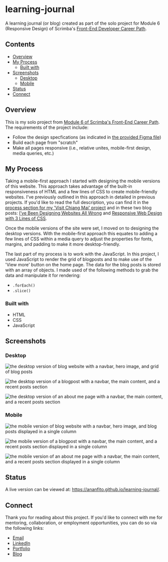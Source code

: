 # learning-journal

A learning journal (or blog) created as part of the solo project for Module 6 (Responsive Design) of Scrimba's [Front-End Developer Career Path](https://scrimba.com/learn/frontend).

## Contents 

- [Overview](#overview)
- [My Process](#my-process)
  - [Built with](#built-with)
- [Screenshots](#screenshots)
  - [Desktop](#desktop)
  - [Mobile](#mobile)
- [Status](#status)
- [Connect](#connect)

## Overview

This is my solo project from [Module 6 of Scrimba's Front-End Career Path](https://scrimba.com/learn/frontend). The requirements of the project include:
- Follow the design specfications (as indicated in [the provided Figma file](https://www.figma.com/file/lXVKwGtzfhsR9tZd4RrPuH/Learning-Journal%2FBlog-(Copy)?node-id=0%3A1&t=OaCys8BegpkpPr5i-1))
- Build each page from "scratch"
- Make all pages responsive (i.e., relative unites, mobile-first design, media queries, etc.)

## My Process

Taking a mobile-first approach I started with designing the mobile versions of this website. This approach takes advantage of the built-in responsiveness of HTML and a few lines of CSS to create mobile-friendly websites. I've previously outlined in this approach in detailed in previous projects. If you'd like to read the full description, you can find it in the [process section for my 'Visit Chiang Mai' project](https://github.com/ananfito/visitchiangmai#my-process) and in these two blog posts: [I’ve Been Designing Websites All Wrong](https://ananfito.hashnode.dev/ive-been-designing-websites-all-wrong) and [Responsive Web Design with 3 Lines of CSS](https://ananfito.hashnode.dev/responsive-web-design-with-3-lines-of-css).

Once the mobile versions of the site were set, I moved on to designing the desktop versions. With the mobile-first approach this equates to adding a few lines of CSS within a media query to adjust the properties for fonts, margins, and padding to make it more desktop-friendly. 

The last part of my process is to work with the JavaScript. In this project, I used JavaScript to render the grid of blogposts and to make use of the 'View more' button on the home page. The data for the blog posts is stored with an array of objects. I made used of the following methods to grab the data and manipulate it for rendering: 
- `.forEach()`
- `.slice()`

### Built with

- HTML
- CSS
- JavaScript

## Screenshots

### Desktop

![the desktop version of blog website with a navbar, hero image, and grid of blog posts](screenshot_desktop_learning-journal-index.png)

![the desktop version of a blogpost with a navbar, the main content, and a recent posts section](screenshot_desktop_learning-journal-blogpost.png)

![the desktop version of an about me page with a navbar, the main content, and a recent posts section](screenshot_desktop_learning-journal-about.png)

### Mobile

![the mobile version of blog website with a navbar, hero image, and blog posts displayed in a single column](screenshot_mobile_learning-journal-index.png)

![the mobile version of a blogpost with a navbar, the main content, and a recent posts section displayed in a single column](screenshot_mobile_learning-journal-blogpost.png)

![the mobile version of an about me page with a navbar, the main content, and a recent posts section displayed in a single column](screenshot_mobile_learning-journal-about.png)

## Status

A live version can be viewed at: https://ananfito.github.io/learning-journal/.

## Connect

Thank you for reading about this project. If you'd like to connect with me for mentoring, collaboration, or employment opportunities, you can do so via the following links:

- [Email](https://anthonynanfito.com/contact/)
- [LinkedIn](https://linkedin.com/in/anthonynanfito)
- [Portfolio](https://ananfito.github.io)
- [Blog](https://ananfito.hashnode.dev)
